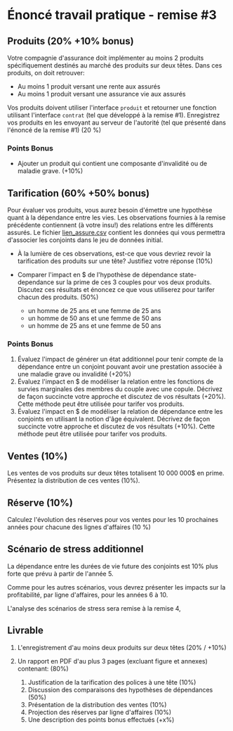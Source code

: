 # Énoncé travail pratique - remise #3



## Produits (20% +10% bonus)



Votre compagnie d'assurance doit implémenter au moins 2 produits spécifiquement destinés au marché des produits sur deux têtes. Dans ces produits, on doit retrouver:



- Au moins 1 produit versant une rente aux assurés
- Au moins 1 produit versant une assurance vie aux assurés



Vos produits doivent utiliser l'interface `produit` et retourner une fonction utilisant l'interface `contrat` (tel que développé à la remise #1). Enregistrez vos produits en les envoyant au serveur de l'autorité (tel que présenté dans l'énoncé de la remise #1)  (20 %) 



### Points Bonus 
- Ajouter un produit qui contient une composante d'invalidité ou de maladie grave. (+10%)


## Tarification (60% +50% bonus)


Pour évaluer vos produits, vous aurez besoin d'émettre une hypothèse quant à la dépendance entre les vies. Les observations fournies à la remise précédente contiennent (à votre insu!) des relations entre les différents assurés. Le fichier [lien_assure.csv](abc) contient les données qui vous permettra d'associer les conjoints dans le jeu de données initial. 



- À la lumière de ces observations, est-ce que vous devriez revoir la tarification des produits sur une tête? Justifiez votre réponse (10%)



- Comparer l'impact en $ de l'hypothèse de dépendance state-dependance sur la prime de ces 3 couples pour vos deux produits. Discutez ces résultats et énoncez ce que vous utiliserez pour tarifer chacun des produits. (50%) 
    - un homme de 25 ans et une femme de 25 ans
    - un homme de 50 ans et une femme de 50 ans
    - un homme de 25 ans et une femme de 50 ans



### Points Bonus 



   1. Évaluez l'impact de générer un état additionnel pour tenir compte de la dépendance entre un conjoint pouvant avoir une prestation associée à une maladie grave ou invalidité (+20%)
   2. Évaluez l'impact en $ de modéliser la relation entre les fonctions de survies marginales des membres du couple avec une copule. Décrivez de façon succincte votre approche et discutez de vos résultats (+20%). Cette méthode peut être utilisée pour tarifer vos produits.
   3. Évaluez l'impact en $ de modéliser la relation de dépendance entre les conjoints en utilisant la notion d'âge équivalent. Décrivez de façon succincte votre approche et discutez de vos résultats (+10%). Cette méthode peut être utilisée pour tarifer vos produits.




## Ventes (10%)



Les ventes de vos produits sur deux têtes totalisent 10 000 000$ en prime. Présentez la distribution de ces ventes (10%).



## Réserve (10%)



Calculez l'évolution des réserves pour vos ventes pour les 10 prochaines années pour chacune des lignes d'affaires (10 %)




## Scénario de stress additionnel



   La dépendance entre les durées de vie future des conjoints est 10% plus forte que prévu à partir de l'année 5. 



Comme pour les autres scénarios, vous devrez présenter les impacts sur la profitabilité, par ligne d'affaires, pour les années 6 à 10. 



L'analyse des scénarios de stress sera remise à la remise 4, 



## Livrable



1. L'enregistrement d'au moins deux produits sur deux têtes (20% / +10%)
2. Un rapport en PDF d'au plus 3 pages (excluant figure et annexes) contenant:  (80%)
   
   1. Justification de la tarification des polices à une tête (10%)
   2. Discussion des comparaisons des hypothèses de dépendances (50%)
   3. Présentation de la distribution des ventes (10%)
   4. Projection des réserves par ligne d'affaires (10%)
   5. Une description des points bonus effectués (+x%)